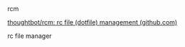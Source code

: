 rcm

[thoughtbot/rcm: rc file (dotfile) management (github.com)](https://github.com/thoughtbot/rcm)

rc file manager


